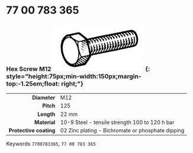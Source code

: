 # 77 00 783 365

### Hex Screw M12 ![](../assets/images/parts/hex_screws.png){: style="height:75px;min-width:150px;margin-top:-1.25em;float: right;"}

|   |   |
|---:|---|
**Diameter** | M12
**Pitch** |125
**Length** |22 mm
**Material** | 10-9 Steel - tensile strength 100 to 120 h bar
**Protective coating** | 02 Zinc plating - Bichromate or phosphate dipping

Keywords `7700783365`, `77 00 783 365`
